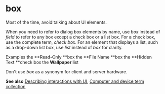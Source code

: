 # box

Most of the time, avoid talking about UI elements. 

When you need to refer to dialog box elements by name, use *box* instead of *field* to refer to any box except a check box or a list box. For a check box, use the complete term, *check box*. For an element that displays a list, such as a drop-down list box, use *list* instead of *box* for clarity.

Examples
the **Read-Only **box 
the **File Name **box 
the **Hidden Text **check box 
the **Wallpaper** list

Don't use *box* as a synonym for client and server hardware. 

**See also** [Describing interactions with UI](/style-guide/procedures-instructions/describing-interactions-with-ui), [Computer and device term collection](/style-guide/a-z-word-list-term-collections/term-collections/computer-device-terms)
